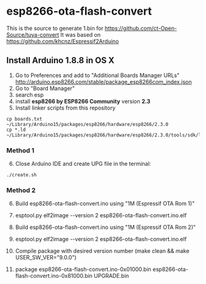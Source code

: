 # esp8266-ota-flash-convert
This is the source to generate 1.bin for https://github.com/ct-Open-Source/tuya-convert
It was based on https://github.com/khcnz/Espressif2Arduino

## Install Arduino 1.8.8 in OS X
1.  Go to Preferences and add to "Additional Boards Manager URLs"
    http://arduino.esp8266.com/stable/package_esp8266com_index.json
2.  Go to "Board Manager"
3.  search esp
4.  install **esp8266 by ESP8266 Community** version **2.3**
5.  Install linker scripts from this repository
```console
cp boards.txt ~/Library/Arduino15/packages/esp8266/hardware/esp8266/2.3.0
cp *.ld ~/Library/Arduino15/packages/esp8266/hardware/esp8266/2.3.0/tools/sdk/ld
```
### Method 1
6.  Close Arduino IDE and create UPG file in the terminal:
```console
./create.sh
```

### Method 2
6.  Build esp8266-ota-flash-convert.ino using "1M (Espressif OTA Rom 1)"
7.  esptool.py elf2image --version 2 esp8266-ota-flash-convert.ino.elf

7.  Build esp8266-ota-flash-convert.ino using "1M (Espressif OTA Rom 2)"
8.  esptool.py elf2image --version 2 esp8266-ota-flash-convert.ino.elf

9.  Compile package with desired version number (make  clean && make USER_SW_VER="9.0.0")
10. package esp8266-ota-flash-convert.ino-0x01000.bin  esp8266-ota-flash-convert.ino-0x81000.bin UPGRADE.bin

